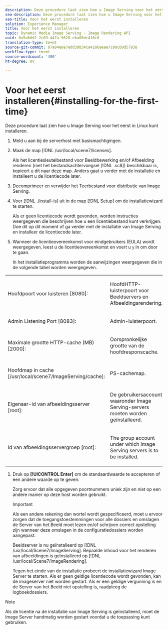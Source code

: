 ```yaml
---
description: Deze procedure laat zien hoe u Image Serving voor het eerst in Linux kunt installeren.
seo-description: Deze procedure laat zien hoe u Image Serving voor het eerst in Linux kunt installeren.
seo-title: Voor het eerst installeren
solution: Experience Manager
title: Voor het eerst installeren
topic: Dynamic Media Image Serving - Image Rendering API
uuid: 6a9a6dd2-2c69-447a-9628-eba08dc4f6c8
translation-type: tm+mt
source-git-commit: 97a84e8e7edd3d834ca42069eae7c09c00d57938
workflow-type: tm+mt
source-wordcount: '400'
ht-degree: 0%

---
```



# Voor het eerst installeren{#installing-for-the-first-time}

Deze procedure laat zien hoe u Image Serving voor het eerst in Linux kunt installeren.

1. Meld u aan bij de serverhost met basismachtigingen.
1. Maak de map [!DNL /usr/local/scene7/licenses].

   Als het licentiesleutelbestand voor Beeldbewerking en/of Afbeelding renderen (met het bestandsachtervoegsel [!DNL .sc8]) beschikbaar is, kopieert u dit naar deze map. Anders gaat u verder met de installatie en installeert u de licentiecode later.
1. Decomprimeer en verwijder het Teerbestand voor distributie van Image Serving.
1. Voer [!DNL ./install-is] uit in de map [!DNL Setup] om de installatiewizard te starten.

   Als er geen licentiecode wordt gevonden, worden instructies weergegeven die beschrijven hoe u een licentiebestand kunt verkrijgen. Doe dit op dit moment of ga verder met de installatie van Image Serving en installeer de licentiecode later.
1. Wanneer de licentieovereenkomst voor eindgebruikers (EULA) wordt weergegeven, leest u de licentieovereenkomst en voert u `y` in om door te gaan.

   In het installatieprogramma worden de aanwijzingen weergegeven die in de volgende tabel worden weergegeven.

<table id="table_0E7B673CAD8E4C5EB72F8283A0DDEFC8"> 
 <tbody> 
  <tr> 
   <td colname="col1"> <p><span class="codeph"> Hoofdpoort voor luisteren [8080]:</span> </p> </td> 
   <td colname="col2"> <p>HoofdHTTP-luisterpoort voor Beeldservers en Afbeeldingsrendering. </p> </td> 
  </tr> 
  <tr> 
   <td colname="col1"> <p><span class="codeph"> Admin Listening Port [8083]:</span> </p> </td> 
   <td colname="col2"> <p>Admin-luisterpoort. </p> </td> 
  </tr> 
  <tr> 
   <td colname="col1"> <p><span class="codeph"> Maximale grootte HTTP-cache (MB) [2000]:</span> </p> </td> 
   <td colname="col2"> <p>Oorspronkelijke grootte van de hoofdresponscache. </p> </td> 
  </tr> 
  <tr> 
   <td colname="col1"> <p><span class="codeph"> Hoofdmap in cache [/usr/local/scene7/ImageServing/cache]:</span> </p> </td> 
   <td colname="col2"> <p>PS-cachemap. </p> </td> 
  </tr> 
  <tr> 
   <td colname="col1"> <p><span class="codeph"> Eigenaar-id van afbeeldingsserver [root]:</span> </p> </td> 
   <td colname="col2"> <p>De gebruikersaccount waaronder Image Serving-servers moeten worden geïnstalleerd. </p> </td> 
  </tr> 
  <tr> 
   <td colname="col1"> <p><span class="codeph"> Id van afbeeldingsservergroep [root]:</span> </p> </td> 
   <td colname="col2"> <p>The group account under which Image Serving servers is to be installed. </p> </td> 
  </tr> 
 </tbody> 
</table>

1. Druk op **[!UICONTROL Enter]** om de standaardwaarde te accepteren of een andere waarde op te geven.

   Zorg ervoor dat alle opgegeven poortnummers uniek zijn en niet op een andere manier op deze host worden gebruikt.

   >[!IMPORTANT]
   >
   >Als een andere rekening dan wortel wordt gespecificeerd, moet u ervoor zorgen dat de toegangstoestemmingen voor alle dossiers en omslagen de Server van het Beeld moet lezen en/of schrijven correct opstelling zijn wanneer deze omslagen in de configuratiedossiers worden aangepast.
   >
   >Beeldserver is nu geïnstalleerd op [!DNL /usr/local/Scene7/ImageServing]. Bepaalde inhoud voor het renderen van afbeeldingen is geïnstalleerd op [!DNL /usr/local/Scene7/ImageRendering].
   >
   >Tegen het einde van de installatie probeert de installatiewizard Image Server te starten. Als er geen geldige licentiecode wordt gevonden, kan de imageserver niet worden gestart. Als er een geldige vergunning is en de Server van het Beeld niet opstelling is, raadpleeg de logboekdossiers.

>[!NOTE]
>
>Als de licentie na de installatie van Image Serving is geïnstalleerd, moet de Image Server handmatig worden gestart voordat u de toepassing kunt gebruiken.
